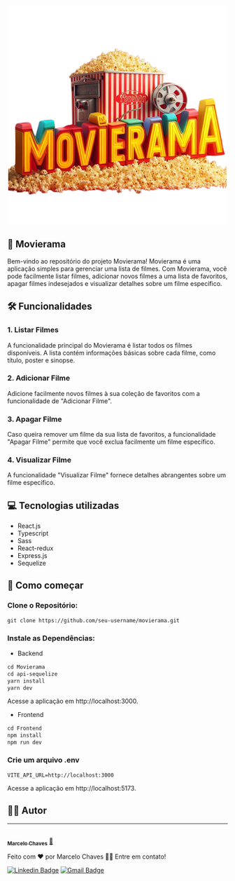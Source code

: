 
<p align="center">
  <img src="Frontend/src/assets/logo.png" alt="Movierama-logo">
</p>

## 🍿 Movierama
Bem-vindo ao repositório do projeto Movierama! Movierama é uma aplicação simples para gerenciar uma lista de filmes. Com Movierama, você pode facilmente listar filmes, adicionar novos filmes a uma lista de favoritos, apagar filmes indesejados e visualizar detalhes sobre um filme específico.

## 🛠️ Funcionalidades

### 1. Listar Filmes
A funcionalidade principal do Movierama é listar todos os filmes disponíveis. A lista contém informações básicas sobre cada filme, como título, poster e sinopse.

### 2. Adicionar Filme
Adicione facilmente novos filmes à sua coleção de favoritos com a funcionalidade de "Adicionar Filme". 

### 3. Apagar Filme
Caso queira remover um filme da sua lista de favoritos, a funcionalidade "Apagar Filme" permite que você exclua facilmente um filme específico.

### 4. Visualizar Filme
A funcionalidade "Visualizar Filme" fornece detalhes abrangentes sobre um filme específico.

## 💻 Tecnologias utilizadas
- React.js
- Typescript
- Sass
- React-redux
- Express.js
- Sequelize

## 📁 Como começar

### Clone o Repositório:

```
git clone https://github.com/seu-username/movierama.git
```

### Instale as Dependências:

- Backend
```
cd Movierama 
cd api-sequelize
yarn install
yarn dev
```

Acesse a aplicação em http://localhost:3000.

- Frontend
```
cd Frontend
npm install
npm run dev
```
### Crie um arquivo .env

```
VITE_API_URL=http://localhost:3000
```

Acesse a aplicação em http://localhost:5173.

## 👨‍💻 Autor
---

<a href="https://github.com/MarceloCChaves">
 <img style="border-radius: 50%;" src="https://avatars.githubusercontent.com/u/62251064?s=400&u=b1c8da11d91445ccb2d97b709ccbcd0524885d98&v=4" width="100px;" alt=""/>
 <br />
 <sub><b>Marcelo Chaves</b></sub></a> <a href="https://avatars.githubusercontent.com/u/62251064?s=400&u=b1c8da11d91445ccb2d97b709ccbcd0524885d98&v=4" title="Marcelo">🚀</a>


Feito com ❤️ por Marcelo Chaves 👋🏽 Entre em contato!

[![Linkedin Badge](https://img.shields.io/badge/-Marcelo-blue?style=flat-square&logo=Linkedin&logoColor=white&link=https://www.linkedin.com/in/marcelocchaves/)](https://www.linkedin.com/in/marcelocchaves/) 
[![Gmail Badge](https://img.shields.io/badge/-Marcelochaves20000@gmail.com-c14438?style=flat-square&logo=Gmail&logoColor=white&link=mailto:Marcelochaves20000@gmail.com)](mailto:Marcelochaves20000@gmail.com)
